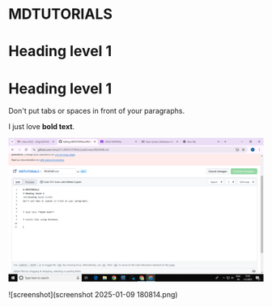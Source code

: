 # MDTUTORIALS
# Heading level 1
<h1>Heading level 1</h1>
Don't put tabs or spaces in front of your paragraphs.


I just love **bold text**.	

![screenshot](pic1.png)

![screenshot](screenshot 2025-01-09 180814.png)




